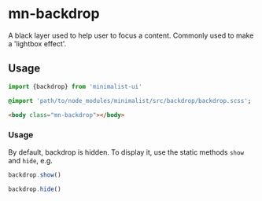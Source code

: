 # mn-backdrop

A black layer used to help user to focus a content. Commonly used to make a 'lightbox effect'.

## Usage

```js
import {backdrop} from 'minimalist-ui'
```

```sass
@import 'path/to/node_modules/minimalist/src/backdrop/backdrop.scss';
```

```html
<body class="mn-backdrop"></body>
```

### Usage

By default, backdrop is hidden. To display it, use the static methods `show` and `hide`, e.g.

```js
backdrop.show()
```

```js
backdrop.hide()
```
